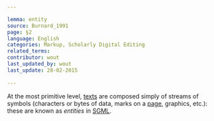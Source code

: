 ```yaml
---

lemma: entity
source: Burnard_1991
page: §2 
language: English
categories: Markup, Scholarly Digital Editing
related_terms: 
contributor: wout
last_updated_by: wout
last_update: 28-02-2015
        
---
```


At the most primitive level, [texts](text.html) are composed simply of streams of symbols (characters or bytes of data, marks on a [page](page.html), graphics, etc.): these are known as _entities_ in [SGML](SGML.html).

